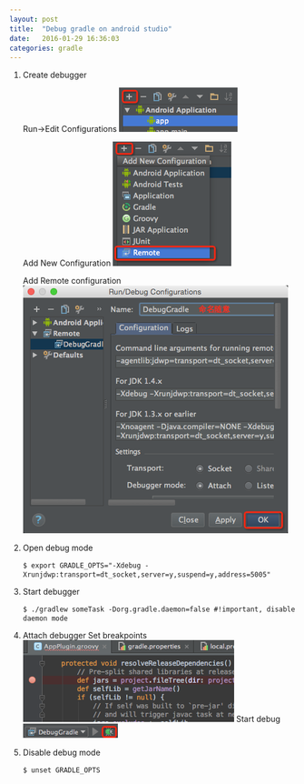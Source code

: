```yaml
---
layout: post
title:  "Debug gradle on android studio"
date:   2016-01-29 16:36:03
categories: gradle
---
```


1. Create debugger

    Run->Edit Configurations
    ![Edit configurations](/images/debug-gradle-1.png)

    Add New Configuration
    ![Add New Configuration](/images/debug-gradle-2.png)
    
    Add Remote configuration
    ![Add Remote configuration](/images/debug-gradle-3.png)

2. Open debug mode
    
    ```
    $ export GRADLE_OPTS="-Xdebug -Xrunjdwp:transport=dt_socket,server=y,suspend=y,address=5005"
    ```

3. Start debugger

    ```
    $ ./gradlew someTask -Dorg.gradle.daemon=false #!important, disable daemon mode
    ```

4. Attach debugger
    Set breakpoints
    ![Add Remote configuration](/images/debug-gradle-6.png)
    Start debug
    ![Add Remote configuration](/images/debug-gradle-7.png)

5. Disable debug mode

    ```
    $ unset GRADLE_OPTS
    ```